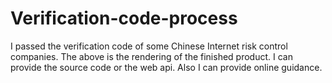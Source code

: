 # Verification-code-process
I passed the verification code of some Chinese Internet risk control companies.
The above is the rendering of the finished product.
I can provide the source code or the web api. Also I can provide online guidance.
